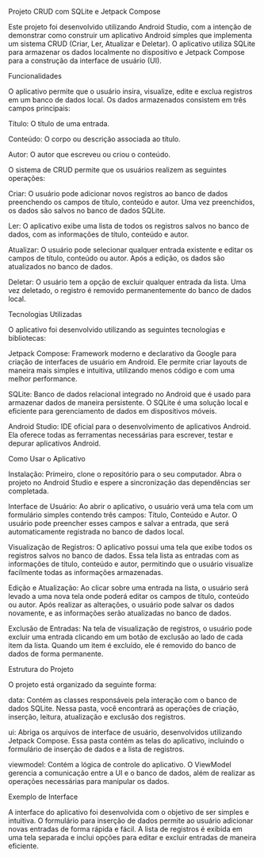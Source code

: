 Projeto CRUD com SQLite e Jetpack Compose

Este projeto foi desenvolvido utilizando Android Studio, com a intenção de demonstrar como construir um aplicativo Android simples que implementa um sistema CRUD (Criar, Ler, Atualizar e Deletar). O aplicativo utiliza SQLite para armazenar os dados localmente no dispositivo e Jetpack Compose para a construção da interface de usuário (UI).

Funcionalidades

O aplicativo permite que o usuário insira, visualize, edite e exclua registros em um banco de dados local. Os dados armazenados consistem em três campos principais:

Título: O título de uma entrada.

Conteúdo: O corpo ou descrição associada ao título.

Autor: O autor que escreveu ou criou o conteúdo.

O sistema de CRUD permite que os usuários realizem as seguintes operações:

Criar: O usuário pode adicionar novos registros ao banco de dados preenchendo os campos de título, conteúdo e autor. Uma vez preenchidos, os dados são salvos no banco de dados SQLite.

Ler: O aplicativo exibe uma lista de todos os registros salvos no banco de dados, com as informações de título, conteúdo e autor.

Atualizar: O usuário pode selecionar qualquer entrada existente e editar os campos de título, conteúdo ou autor. Após a edição, os dados são atualizados no banco de dados.

Deletar: O usuário tem a opção de excluir qualquer entrada da lista. Uma vez deletado, o registro é removido permanentemente do banco de dados local.

Tecnologias Utilizadas

O aplicativo foi desenvolvido utilizando as seguintes tecnologias e bibliotecas:

Jetpack Compose: Framework moderno e declarativo da Google para criação de interfaces de usuário em Android. Ele permite criar layouts de maneira mais simples e intuitiva, utilizando menos código e com uma melhor performance.

SQLite: Banco de dados relacional integrado no Android que é usado para armazenar dados de maneira persistente. O SQLite é uma solução local e eficiente para gerenciamento de dados em dispositivos móveis.

Android Studio: IDE oficial para o desenvolvimento de aplicativos Android. Ela oferece todas as ferramentas necessárias para escrever, testar e depurar aplicativos Android.

Como Usar o Aplicativo

Instalação:
Primeiro, clone o repositório para o seu computador. Abra o projeto no Android Studio e espere a sincronização das dependências ser completada.

Interface de Usuário:
Ao abrir o aplicativo, o usuário verá uma tela com um formulário simples contendo três campos: Título, Conteúdo e Autor. O usuário pode preencher esses campos e salvar a entrada, que será automaticamente registrada no banco de dados local.

Visualização de Registros:
O aplicativo possui uma tela que exibe todos os registros salvos no banco de dados. Essa tela lista as entradas com as informações de título, conteúdo e autor, permitindo que o usuário visualize facilmente todas as informações armazenadas.

Edição e Atualização:
Ao clicar sobre uma entrada na lista, o usuário será levado a uma nova tela onde poderá editar os campos de título, conteúdo ou autor. Após realizar as alterações, o usuário pode salvar os dados novamente, e as informações serão atualizadas no banco de dados.

Exclusão de Entradas:
Na tela de visualização de registros, o usuário pode excluir uma entrada clicando em um botão de exclusão ao lado de cada item da lista. Quando um item é excluído, ele é removido do banco de dados de forma permanente.

Estrutura do Projeto

O projeto está organizado da seguinte forma:

data: Contém as classes responsáveis pela interação com o banco de dados SQLite. Nessa pasta, você encontrará as operações de criação, inserção, leitura, atualização e exclusão dos registros.

ui: Abriga os arquivos de interface de usuário, desenvolvidos utilizando Jetpack Compose. Essa pasta contém as telas do aplicativo, incluindo o formulário de inserção de dados e a lista de registros.

viewmodel: Contém a lógica de controle do aplicativo. O ViewModel gerencia a comunicação entre a UI e o banco de dados, além de realizar as operações necessárias para manipular os dados.

Exemplo de Interface

A interface do aplicativo foi desenvolvida com o objetivo de ser simples e intuitiva. O formulário para inserção de dados permite ao usuário adicionar novas entradas de forma rápida e fácil. A lista de registros é exibida em uma tela separada e inclui opções para editar e excluir entradas de maneira eficiente.

